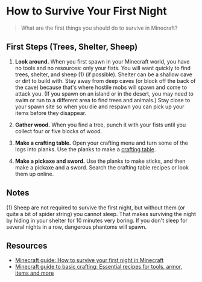 # How to Survive Your First Night

> What are the first things you should do to survive in Minecraft?

 

## First Steps (Trees, Shelter, Sheep)
1. **Look around.** When you first spawn in your Minecraft world, you have no tools and no resources: only your fists. You will want quickly to find trees, shelter, and sheep (1) (if possible). Shelter can be a shallow cave or dirt to build with. Stay away from deep caves (or block off the back of the cave) because that's where hostile mobs will spawn and come to attack you. (If you spawn on an island or in the desert, you may need to swim or run to a different area to find trees and animals.) Stay close to your spawn site so when you die and respawn you can pick up your items before they disappear.

2. **Gather wood.** When you find a tree, punch it with your fists until you collect four or five blocks of wood.

3. **Make a crafting table.** Open your crafting menu and turn some of the logs into planks. Use the planks to make a [crafting table](https://minecraft.fandom.com/wiki/Crafting_Table). 

4. **Make a pickaxe and sword.** Use the planks to make sticks, and then make a pickaxe and a sword. Search the crafting table recipes or look them up online. 



## Notes
(1) Sheep are not required to survive the first night, but without them (or quite a bit of spider string) you cannot sleep. That makes surviving the night by hiding in your shelter for 10 minutes very boring. If you don't sleep for several nights in a row, dangerous phantoms will spawn.



## Resources
* [Minecraft guide: How to survive your first night in Minecraft
](https://www.windowscentral.com/how-survive-your-first-night-minecraft)
* [Minecraft guide to basic crafting: Essential recipes for tools, armor, items and more](https://www.windowscentral.com/how-craft-essentials-minecraft-windows-10-edition)

